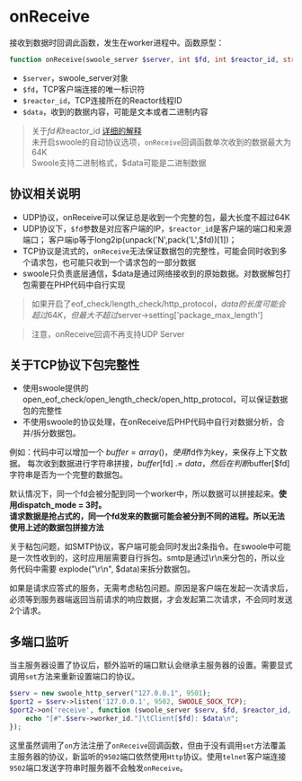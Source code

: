 # onReceive

接收到数据时回调此函数，发生在worker进程中。函数原型：
```php
function onReceive(swoole_server $server, int $fd, int $reactor_id, string $data);
```
* `$server`，swoole_server对象
* `$fd`，TCP客户端连接的唯一标识符
* `$reactor_id`，TCP连接所在的Reactor线程ID
* `$data`，收到的数据内容，可能是文本或者二进制内容

> 关于$fd和$reactor_id [详细的解释](/wiki/page/56.html)  
> 未开启swoole的自动协议选项，`onReceive`回调函数单次收到的数据最大为64K  
> Swoole支持二进制格式，$data可能是二进制数据  

协议相关说明
-----
* UDP协议，onReceive可以保证总是收到一个完整的包，最大长度不超过64K
* UDP协议下，`$fd`参数是对应客户端的IP，`$reactor_id`是客户端的端口和来源端口；
客户端ip等于long2ip(unpack('N',pack('L',$fd))[1])；
* TCP协议是流式的，`onReceive`无法保证数据包的完整性，可能会同时收到多个请求包，也可能只收到一个请求包的一部分数据
* swoole只负责底层通信，$data是通过网络接收到的原始数据。对数据解包打包需要在PHP代码中自行实现

> 如果开启了eof_check/length_check/http_protocol，$data的长度可能会超过64K，但最大不超过$server->setting['package_max_length']   

> 注意，onReceive回调不再支持UDP Server

关于TCP协议下包完整性
-------
* 使用swoole提供的open_eof_check/open_length_check/open_http_protocol，可以保证数据包的完整性
* 不使用swoole的协议处理，在onReceive后PHP代码中自行对数据分析，合并/拆分数据包。

例如：代码中可以增加一个 $buffer = array()，使用$fd作为key，来保存上下文数据。 每次收到数据进行字符串拼接，$buffer[$fd] .= $data，然后在判断$buffer[$fd]字符串是否为一个完整的数据包。

默认情况下，同一个fd会被分配到同一个worker中，所以数据可以拼接起来。__使用dispatch_mode = 3时。  
请求数据是抢占式的，同一个fd发来的数据可能会被分到不同的进程。所以无法使用上述的数据包拼接方法__

关于粘包问题，如SMTP协议，客户端可能会同时发出2条指令。在swoole中可能是一次性收到的，这时应用层需要自行拆包。smtp是通过\r\n来分包的，所以业务代码中需要 explode("\r\n", $data)来拆分数据包。

如果是请求应答式的服务，无需考虑粘包问题。原因是客户端在发起一次请求后，必须等到服务器端返回当前请求的响应数据，才会发起第二次请求，不会同时发送2个请求。

多端口监听
----
当主服务器设置了协议后，额外监听的端口默认会继承主服务器的设置。需要显式调用`set`方法来重新设置端口的协议。

```php
$serv = new swoole_http_server("127.0.0.1", 9501);
$port2 = $serv->listen('127.0.0.1', 9502, SWOOLE_SOCK_TCP);
$port2->on('receive', function (swoole_server $serv, $fd, $reactor_id, $data) {
    echo "[#".$serv->worker_id."]\tClient[$fd]: $data\n";
});
```
这里虽然调用了`on`方法注册了`onReceive`回调函数，但由于没有调用`set`方法覆盖主服务器的协议，新监听的`9502`端口依然使用`Http`协议。使用`telnet`客户端连接`9502`端口发送字符串时服务器不会触发`onReceive`。

